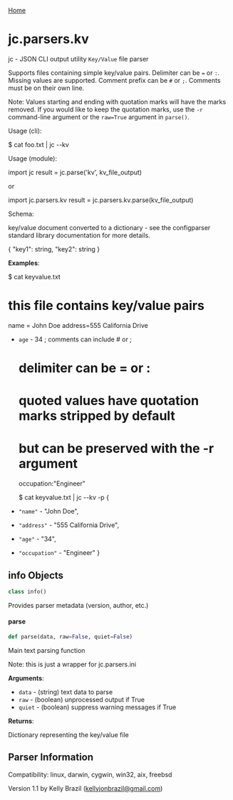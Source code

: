 [Home](https://kellyjonbrazil.github.io/jc/)
<a id="jc.parsers.kv"></a>

# jc.parsers.kv

jc - JSON CLI output utility `Key/Value` file parser

Supports files containing simple key/value pairs. Delimiter can be `=` or
`:`. Missing values are supported. Comment prefix can be `#` or `;`.
Comments must be on their own line.

Note: Values starting and ending with quotation marks will have the marks
removed. If you would like to keep the quotation marks, use the `-r`
command-line argument or the `raw=True` argument in `parse()`.

Usage (cli):

$ cat foo.txt | jc --kv

Usage (module):

import jc
result = jc.parse('kv', kv_file_output)

or

import jc.parsers.kv
result = jc.parsers.kv.parse(kv_file_output)

Schema:

key/value document converted to a dictionary - see the
configparser standard library documentation for more details.

{
"key1":       string,
"key2":       string
}

**Examples**:

  
  $ cat keyvalue.txt
  # this file contains key/value pairs
  name = John Doe
  address=555 California Drive
- `age` - 34
  ; comments can include # or ;
  # delimiter can be = or :
  # quoted values have quotation marks stripped by default
  # but can be preserved with the -r argument
  occupation:"Engineer"
  
  $ cat keyvalue.txt | jc --kv -p
  {
- `"name"` - "John Doe",
- `"address"` - "555 California Drive",
- `"age"` - "34",
- `"occupation"` - "Engineer"
  }

<a id="jc.parsers.kv.info"></a>

## info Objects

```python
class info()
```

Provides parser metadata (version, author, etc.)

<a id="jc.parsers.kv.parse"></a>

#### parse

```python
def parse(data, raw=False, quiet=False)
```

Main text parsing function

Note: this is just a wrapper for jc.parsers.ini

**Arguments**:

  
- `data` - (string)  text data to parse
- `raw` - (boolean) unprocessed output if True
- `quiet` - (boolean) suppress warning messages if True
  

**Returns**:

  
  Dictionary representing the key/value file

## Parser Information
Compatibility:  linux, darwin, cygwin, win32, aix, freebsd

Version 1.1 by Kelly Brazil (kellyjonbrazil@gmail.com)
